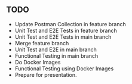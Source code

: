## TODO

- Update Postman Collection in feature branch
- Unit Test and E2E Tests in feature branch
- Unit Test and E2E Tests in main branch
- Merge feature branch
- Unit Test and E2E in main branch
- Functional Testing in main branch
- Do Docker Images
- Functional Testing using Docker Images
- Prepare for presentation.
